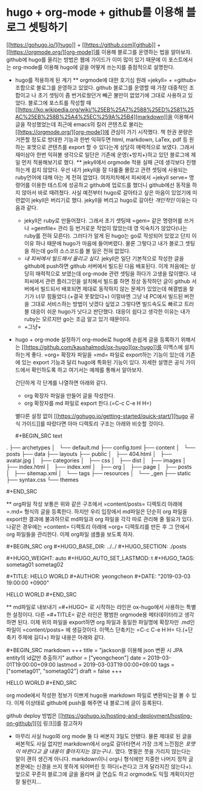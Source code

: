 # hugo + org-mode + github를 이용해 블로그 셋팅하기


[[https://gohugo.io/][hugo]] + [[https://github.com][github]] + [[https://orgmode.org/][org-mode]]를 이용해 블로그를 운영하는 법을 알아보자. github에 hugo를 올리는 방법은 웹에 가이드가 이미 많이 있기 때문에 이 포스트에서는 org-mode를 이용해 hugo에 글을 어떻게 쓰는지를 중점적으로 설명한다.

* hugo를 적용하게 된 계기
** orgmode에 대한 호기심
  원래 =jekyll= + =github= 조합으로 블로그를 운영하고 있었다. github 블로그를 운영할 때 가장 대중적인 조합이고 나 초기 셋팅이 좀 번거로웠던거 빼곤 불만이 없었기에 그대로 사용하고 있었다.
  블로그에 포스트를 작성할 때 [[https://ko.wikipedia.org/wiki/%25EB%25A7%2588%25ED%2581%25AC%25EB%258B%25A4%25EC%259A%25B4][markdown]]을 이용해서 글을 작성했었는데 최근에 emacs의 킬러 콘텐츠로 불리는 [[https://orgmode.org/][org-mode]]에 관심이 가기 시작했다.
  책 한권 분량은 거뜬할 정도로 방대한 기능과 한번 익혀두면 html, markdown, LaTex, pdf 등 원하는 포맷으로 콘텐츠를 export 할 수 있다는게 상당히 매력적으로 보였다.
  그래서 재미삼아 한번 익혀볼 생각으로 일단은 기존에 운영(+방치+)하고 있던 블로그에 제일 먼저 적용해보기로 했다.
** jekyll에서 orgmode 적용 실패
  근데 생각보다 진행하는게 쉽지 않았다. 우선 내가 jekyll을 잘 다룰줄 몰랐고 관련 셋팅에 사용되는 ruby언어에 대해 아는 게 전혀 없었다. 
  여차저차해서 피씨에서 =jekyll serve= 명령어를 이용한 테스트에 성공하고 github에 업로드를 했더니 github에선 동작을 하지 않아서 바로 때려쳤다.
  사실 예전부터 hugo로 갈아타고 싶은 마음이 있었기에 미련없이 jekyll은 버리기로 했다. jekyll을 버리고 hugo로 갈아탄 *개인적인* 이유는 다음과 같다.

  + jekyll은 ruby로 만들어졌다. 그래서 초기 셋팅때 =gem= 같은 명령어를 쓰거나 =gemfile= 관리 등 번거로운 작업이 많았는데 영 익숙치가 않았다(나는 ruby를 전혀 모른다).
	그러다가 알게 된 hugo는 go로 작성되어 있었고 단지 이 이유 하나 때문에 hugo가 마음에 들어버렸다. 물론 그렇다고 내가 블로그 셋팅을 하는데 go의 소스코드를 볼 일은 전혀 없었다.
  + *내 피씨에서 빌드해서 올리고 싶다.*
	jekyll은 일단 기본적으로 작성한 글을 github에 push하면 github 서버에서 빌드된 다음 배포된다. 이게 처음에는 상당히 매력적으로 보였는데 org-mode 관련 셋팅을 하다가 고생을 많이했다.
	내 피씨에서 관련 플러그인을 설치해서 빌드를 하면 정상 동작하던 글이 github 서버에서 빌드되서 배포되면 제대로 동작하지 않는 문제가 있었는데 해결법을 찾기가 너무 힘들었다.(+결국 못찾았다+)
	이럴바엔 그냥 내 PC에서 빌드된 버전을 그대로 서비스하는 방법이 낫겠다 싶었고 그렇다면 빌드속도도 빠르고 트러블 대응이 쉬운 hugo가 낫다고 판단했다. 대응이 쉽다고 생각한 이유는 내가 ruby는 모르지만 go는 조금 알고 있기 때문이다.
  + +그냥+

* hugo + org-mode 설정하기
  org-mode로 hugo에 손쉽게 글을 등록하기 위해서는 [[https://github.com/kaushalmodi/ox-hugo][ox-hugo]]를 이맥스에 설치하는게 좋다. =org= 확장자 파일을 =md= 파일로 export하는 기능이 있는데 기존에 있는 export 기능과 달리 hugo에 특화된 기능이 있다. 
  자세한 설명은 공식 가이드에서 확인하도록 하고 여기서는 예제를 통해서 알아보자.

  간단하게 각 단계를 나열하면 아래와 같다.
  + org 확장자 파일을 만들어 글을 작성한다.
  + org 확장자를 md 파일로 export 한다.(=C-c C-e H H=)
  
  별다른 설정 없이 [[https://gohugo.io/getting-started/quick-start/][hugo 공식 가이드]]를 따랐다면 아마 디렉토리 구조는 아래와 비슷할 것이다.

  #+BEGIN_SRC text

.
├── archetypes
│   └── default.md
├── config.toml
├── content
│   └── posts
├── data
├── layouts
├── public
│   ├── 404.html
│   ├── avatar.jpg
│   ├── categories
│   ├── css
│   ├── dist
│   ├── images
│   ├── index.html
│   ├── index.xml
│   ├── org
│   ├── page
│   ├── posts
│   ├── sitemap.xml
│   └── tags
├── resources
│   └── _gen
├── static
├── syntax.css
└── themes

  #+END_SRC

** org파일 작성
  보통은 위와 같은 구조에서 =content/posts= 디렉토리 아래에 =.md= 형식의 글을 등록한다. 
  하지만 우리 입장에서 md파일은 단순히 org 파일을 export한 결과에 불과하므로 md파일과 org 파일을 각각 따로 관리해 줄 필요가 있다.
  나같은 경우에는 =content= 디렉토리 아래에 =org= 디렉토리를 만든 후 그 안에서 org 파일들을 관리한다. 이제 org파일 샘플을 보도록 하자.

  #+BEGIN_SRC org
#+HUGO_BASE_DIR: ../../
#+HUGO_SECTION: ./posts

#+HUGO_WEIGHT: auto
#+HUGO_AUTO_SET_LASTMOD: t
#+HUGO_TAGS: sometag01 sometag02

#+TITLE: HELLO WORLD
#+AUTHOR: yeongcheon
#+DATE: "2019-03-03 19:00:00 +0900"

HELLO WORLD
  #+END_SRC

** md파일로 내보내기
  =#+HUGO= 로 시작하는 라인은 ox-hugo에서 사용하는 특별한 설정이다. 다른 =#+TITLE= 같은 라인은 평범한 orgmode용 메타데이터라고 생각하면 된다.
  이제 위의 파일을 export하면 org 파일과 동일한 파일명에 확장자만 .md인 파일이 =content/posts= 에 생길것이다.
  이맥스 단축키는 =C-c C-e H H= 다.(+단축키 주제에 길다+)
  파일 내용은 아래와 같다.

  #+BEGIN_SRC markdown
+++
title = "jackson을 이용해 json 변환 시 JPA entity의 id값만 추출하기"
author = ["yeongcheon"]
date = 2019-03-01T19:00:00+09:00
lastmod = 2019-03-03T19:00:00+09:00
tags = ["sometag01", "sometag02"]
draft = false
+++

HELLO WORLD
  #+END_SRC

org mode에서 작성한 정보가 이쁘게 hugo용 markdown 파일로 변환되는걸 볼 수 있다. 
이제 이상태로 github에 push를 해주면 내 블로그에 글이 등록된다. 

github deploy 방법은 [[https://gohugo.io/hosting-and-deployment/hosting-on-github/][이 링크]]를 참고하자

* 마무리
  사실 hugo와 org mode 둘 다 써본지 3일도 안됐다. 물론 제대로 된 글을 써본적도 사실 없지만 markdown에서 org로 갈아타면서 가장 크게 느낀점은 *포맷이 바뀐다고 글 내용이 좋아지지는 않는구나..* 였다.
  명필은 붓을 가리지 않는다는 말이 괜히 생긴게 아니다. markdown이니 org니 형식에만 치중한 나머지 정작 글 본문에는 신경을 쓰지 못하게 되어버린 듯 하다(+쓴다고 크게 달라지진 않는다+).
  앞으로 꾸준히 블로그에 글을 올리며 글 연습도 하고 orgmode도 익힐 계획이지만 잘 될런지...

